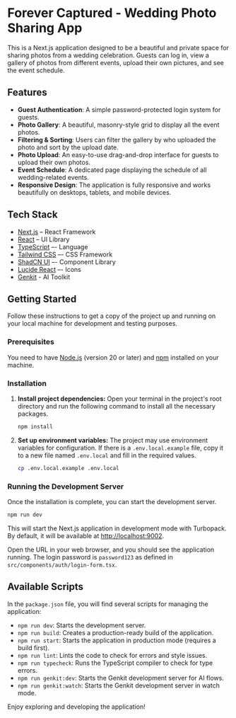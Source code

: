 # Forever Captured - Wedding Photo Sharing App

This is a Next.js application designed to be a beautiful and private space for sharing photos from a wedding celebration. Guests can log in, view a gallery of photos from different events, upload their own pictures, and see the event schedule.

## Features

- **Guest Authentication**: A simple password-protected login system for guests.
- **Photo Gallery**: A beautiful, masonry-style grid to display all the event photos.
- **Filtering & Sorting**: Users can filter the gallery by who uploaded the photo and sort by the upload date.
- **Photo Upload**: An easy-to-use drag-and-drop interface for guests to upload their own photos.
- **Event Schedule**: A dedicated page displaying the schedule of all wedding-related events.
- **Responsive Design**: The application is fully responsive and works beautifully on desktops, tablets, and mobile devices.

## Tech Stack

- [Next.js](https://nextjs.org/) – React Framework
- [React](https://react.dev/) – UI Library
- [TypeScript](https://www.typescriptlang.org/) –- Language
- [Tailwind CSS](https://tailwindcss.com/) –- CSS Framework
- [ShadCN UI](https://ui.shadcn.com/) –- Component Library
- [Lucide React](https://lucide.dev/guide/packages/lucide-react) –- Icons
- [Genkit](https://firebase.google.com/docs/genkit) - AI Toolkit

## Getting Started

Follow these instructions to get a copy of the project up and running on your local machine for development and testing purposes.

### Prerequisites

You need to have [Node.js](https://nodejs.org/) (version 20 or later) and [npm](https://www.npmjs.com/) installed on your machine.

### Installation

1. **Install project dependencies:**
   Open your terminal in the project's root directory and run the following command to install all the necessary packages.

   ```bash
   npm install
   ```

2. **Set up environment variables:**
   The project may use environment variables for configuration. If there is a `.env.local.example` file, copy it to a new file named `.env.local` and fill in the required values.

   ```bash
   cp .env.local.example .env.local
   ```

### Running the Development Server

Once the installation is complete, you can start the development server.

```bash
npm run dev
```

This will start the Next.js application in development mode with Turbopack. By default, it will be available at [http://localhost:9002](http://localhost:9002).

Open the URL in your web browser, and you should see the application running. The login password is `password123` as defined in `src/components/auth/login-form.tsx`.

## Available Scripts

In the `package.json` file, you will find several scripts for managing the application:

- `npm run dev`: Starts the development server.
- `npm run build`: Creates a production-ready build of the application.
- `npm run start`: Starts the application in production mode (requires a build first).
- `npm run lint`: Lints the code to check for errors and style issues.
- `npm run typecheck`: Runs the TypeScript compiler to check for type errors.
- `npm run genkit:dev`: Starts the Genkit development server for AI flows.
- `npm run genkit:watch`: Starts the Genkit development server in watch mode.

Enjoy exploring and developing the application!
